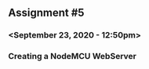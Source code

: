 ## Assignment #5
### <Frank Kenneth C. Barsalote>
### <September 23, 2020 - 12:50pm>
### Creating a NodeMCU WebServer
